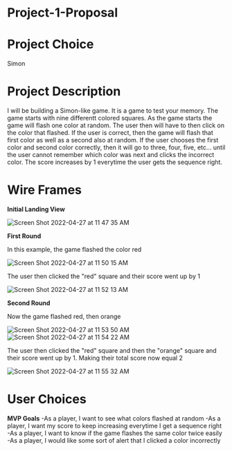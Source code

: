 # Project-1-Proposal
# Project Choice
Simon
# Project Description
I will be building a Simon-like game. It is a game to test your memory. The game starts with nine differentt colored squares. As the game starts the game will flash one color at random. The user then will have to then click on the color that flashed. If the user is correct, then the game will flash that first color as well as a second also at random. If the user chooses the first color and second color correctly, then it will go to three, four, five, etc... until the user cannot remember which color was next and clicks the incorrect color. The score increases by 1 everytime the user gets the sequence right. 
# Wire Frames
**Initial Landing View**

![Screen Shot 2022-04-27 at 11 47 35 AM](https://user-images.githubusercontent.com/102195543/165558939-28ed7bf8-f1c3-429b-a18f-e6be591682e3.png)

**First Round**

In this example, the game flashed the color red

![Screen Shot 2022-04-27 at 11 50 15 AM](https://user-images.githubusercontent.com/102195543/165559444-cac0d64f-cd47-4197-944e-9f9f9017de14.png)

The user then clicked the "red" square and their score went up by 1

![Screen Shot 2022-04-27 at 11 52 13 AM](https://user-images.githubusercontent.com/102195543/165559859-a4eba8b6-3df8-4be3-a988-9054108c38a1.png)

**Second Round**

Now the game flashed red, then orange

![Screen Shot 2022-04-27 at 11 53 50 AM](https://user-images.githubusercontent.com/102195543/165560239-2b54189d-c7f6-4a26-a269-d6fee88a40d8.png)
![Screen Shot 2022-04-27 at 11 54 22 AM](https://user-images.githubusercontent.com/102195543/165560348-60563ee8-bc13-41ac-ba95-74e3a499916f.png)

The user then clicked the "red" square and then the "orange" square and their score went up by 1. Making their total score now equal 2


![Screen Shot 2022-04-27 at 11 55 32 AM](https://user-images.githubusercontent.com/102195543/165560563-821c9db0-da4a-451a-b53b-f3e45fc6296c.png)

# User Choices
**MVP Goals**
-As a player, I want to see what colors flashed at random
-As a player, I want my score to keep increasing everytime I get a sequence right
-As a player, I want to know if the game flashes the same color twice easily
-As a player, I would like some sort of alert that I clicked a color incorrectly

